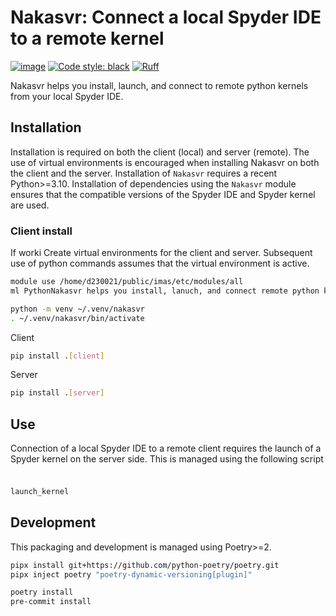 # Nakasvr: Connect a local Spyder IDE to a remote kernel

[![image](https://img.shields.io/badge/python-3.10%20%7C%203.11%20%7C%203.12%20%7C%203.13-blue)](https://git.iter.org/projects/EQ/repos/nova)
[![Code style: black](https://img.shields.io/badge/code%20style-black-000000.svg)](https://github.com/psf/black)
[![Ruff](https://img.shields.io/endpoint?url=https://raw.githubusercontent.com/charliermarsh/ruff/main/assets/badge/v2.json)](https://github.com/charliermarsh/ruff)

Nakasvr helps you install, launch, and connect to remote python kernels from
your local Spyder IDE.

## Installation
Installation is required on both the client (local) and server (remote). The use of
virtual environments is encouraged when installing Nakasvr on both the client
and the server. Installation of `Nakasvr` requires a recent Python>=3.10. 
Installation of dependencies using the `Nakasvr` module ensures that the 
compatible versions of the Spyder IDE and Spyder kernel are used.

### Client install
If worki
Create virtual environments for the client and server. Subsequent use of python commands assumes
that the virtual environment is active.


```sh
module use /home/d230021/public/imas/etc/modules/all
ml PythonNakasvr helps you install, lanuch, and connect remote python kernels to your local Spyder IDE
```

```sh
python -m venv ~/.venv/nakasvr
. ~/.venv/nakasvr/bin/activate
```

Client
```sh
pip install .[client]
```

Server
```sh
pip install .[server]
```

## Use
Connection of a local Spyder IDE to a remote client requires the launch of a Spyder kernel on the server side.
This is managed using the following script

###
```sh

launch_kernel
```

## Development
This packaging and development is managed using Poetry>=2.

```sh
pipx install git+https://github.com/python-poetry/poetry.git
pipx inject poetry "poetry-dynamic-versioning[plugin]"

poetry install
pre-commit install
```
<!--stackedit_data:
eyJoaXN0b3J5IjpbOTkzMTI4NzYsLTE4MTQ3OTIxMjcsMTEzOD
Q3MjY4MSwxMTM3NzEwODEwLDY2ODk2MzgwOF19
-->